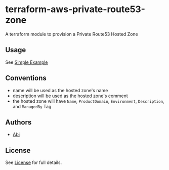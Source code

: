 # terraform-aws-private-route53-zone
A terraform module to provision a Private Route53 Hosted Zone

## Usage

See [Simple Example](examples/simple/main.tf)

## Conventions
- name will be used as the hosted zone's name
- description will be used as the hosted zone's comment
- the hosted zone will have `Name`, `ProductDomain`, `Environment`, `Description`, and `ManagedBy` Tag

## Authors
  - [Abi](https://github.com/abihf)

## License

See [License](LICENSE) for full details.
